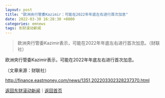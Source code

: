```yaml
---
layout: post
title: "欧洲央行管委Kazimir：可能在2022年年底左右进行首次加息"
date: 2022-03-30 16:28:30 +0800
categories: emnews
tags: 东财滚动新闻
---
```

> 欧洲央行管委Kazimir表示，可能在2022年年底左右进行首次加息。（财联社）

<p>欧洲央行管委Kazimir表示，可能在2022年年底左右进行首次加息。</p><p class="em_media">（文章来源：财联社）</p>

<http://finance.eastmoney.com/news/1351,202203302328237370.html>

[返回东财滚动新闻](//finews.withounder.com/emnews/)｜[返回首页](//finews.withounder.com/)
